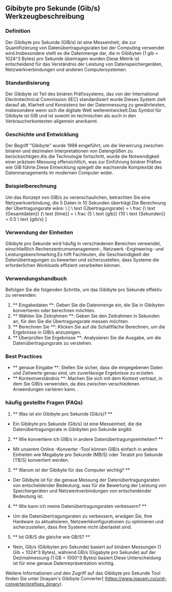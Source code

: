 ## Gibibyte pro Sekunde (Gib/s) Werkzeugbeschreibung

### Definition
Der Gibibyte pro Sekunde (GIB/s) ist eine Messeinheit, die zur Quantifizierung von Datenübertragungsraten bei der Computing verwendet wird.Insbesondere stellt es die Datenmenge dar, die in Gibibyten (1 gib = 1024^3 Bytes) pro Sekunde übertragen wurden.Diese Metrik ist entscheidend für das Verständnis der Leistung von Datenspeichergeräten, Netzwerkverbindungen und anderen Computersystemen.

### Standardisierung
Der Gibibyte ist Teil des binären Präfixsystems, das von der International Electrotechnical Commission (IEC) standardisiert wurde.Dieses System zielt darauf ab, Klarheit und Konsistenz bei der Datenmessung zu gewährleisten, insbesondere wenn sich die digitale Welt weiterentwickelt.Das Symbol für Gibibyte ist GIB und ist sowohl im technischen als auch in den Verbraucherkontexten allgemein anerkannt.

### Geschichte und Entwicklung
Der Begriff "Gibibyte" wurde 1998 eingeführt, um die Verwirrung zwischen binären und dezimalen Interpretationen von Datengrößen zu berücksichtigen.Als die Technologie fortschritt, wurde die Notwendigkeit einer präzisen Messung offensichtlich, was zur Einführung binärer Präfixe wie GIB führte.Diese Entwicklung spiegelt die wachsende Komplexität des Datenmanagements im modernen Computer wider.

### Beispielberechnung
Um das Konzept von GIB/s zu veranschaulichen, betrachten Sie eine Netzwerkverbindung, die 5 Daten in 10 Sekunden überträgt.Die Berechnung der Übertragungsrate wäre:
\ [
\ text {Übertragungsrate} = \ frac {\ text {Gesamtdaten}} {\ text {time}} = \ frac {5 \ text {gib}} {10 \ text {Sekunden}} = 0.5 \ text {gib/s}
\]

### Verwendung der Einheiten
Gibibyte pro Sekunde wird häufig in verschiedenen Bereichen verwendet, einschließlich Rechenzentrumsmanagement-, Netzwerk -Engineering- und Leistungsbenchmarking.Es hilft Fachleuten, die Geschwindigkeit der Datenübertragungen zu bewerten und sicherzustellen, dass Systeme die erforderlichen Workloads effizient verarbeiten können.

### Verwendungshandbuch
Befolgen Sie die folgenden Schritte, um das Gibibyte pro Sekunde effektiv zu verwenden:
1. ** Eingabedaten **: Geben Sie die Datenmenge ein, die Sie in Gibibyten konvertieren oder berechnen möchten.
2. ** Wählen Sie Zeitrahmen **: Geben Sie den Zeitrahmen in Sekunden an, für den Sie die Übertragungsrate messen möchten.
3. ** Berechnen Sie **: Klicken Sie auf die Schaltfläche Berechnen, um die Ergebnisse in GIB/s anzuzeigen.
4. ** Überprüfen Sie Ergebnisse **: Analysieren Sie die Ausgabe, um die Datenübertragungsrate zu verstehen.

### Best Practices
- ** genaue Eingabe **: Stellen Sie sicher, dass die eingegebenen Daten und Zeitwerte genau sind, um zuverlässige Ergebnisse zu erzielen.
- ** Kontextverständnis **: Machen Sie sich mit dem Kontext vertraut, in dem Sie GIB/s verwenden, da dies zwischen verschiedenen Anwendungen variieren kann.
.

### häufig gestellte Fragen (FAQs)

1. ** Was ist ein Gibibyte pro Sekunde (Gib/s)? **
- Ein Gibibyte pro Sekunde (Gib/s) ist eine Messeinheit, die die Datenübertragungsrate in Gibibyten pro Sekunde angibt.

2. ** Wie konvertiere ich GIB/s in andere Datenübertragungseinheiten? **
- Mit unserem Online -Konverter -Tool können GIB/s einfach in andere Einheiten wie Megabyte pro Sekunde (MB/S) oder Terabit pro Sekunde (TB/S) konvertiert werden.

3. ** Warum ist der Gibibyte für das Computer wichtig? **
- Der Gibibyte ist für die genaue Messung der Datenübertragungsraten von entscheidender Bedeutung, was für die Bewertung der Leistung von Speichergeräten und Netzwerkverbindungen von entscheidender Bedeutung ist.

4. ** Wie kann ich meine Datenübertragungsraten verbessern? **
- Um die Datenübertragungsraten zu verbessern, erwägen Sie, Ihre Hardware zu aktualisieren, Netzwerkkonfigurationen zu optimieren und sicherzustellen, dass Ihre Systeme nicht überlastet sind.

5. ** Ist GIB/S die gleiche wie GB/S? **
- Nein, Gib/s (Gibibyten pro Sekunde) basiert auf binären Messungen (1 Gib = 1024^3 Bytes), während GB/s (Gigabyte pro Sekunde) auf der Dezimalmessung (1 GB = 1000^3 Bytes) basiert.Diese Unterscheidung ist für eine genaue Datenrepräsentation wichtig.

Weitere Informationen und den Zugriff auf das Gibibyte pro Sekunde Tool finden Sie unter [Inayam's Gibibyte Converter] (https://www.inayam.co/unit-converter/prefixes_binary).